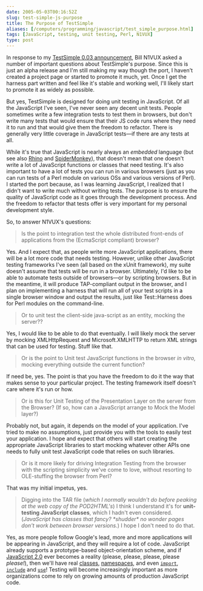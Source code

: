 ```yaml
--- 
date: 2005-05-03T00:16:52Z
slug: test-simple-js-purpose
title: The Purpose of TestSimple
aliases: [/computers/programming/javascript/test_simple_purpose.html]
tags: [JavaScript, testing, unit testing, Perl, N1VUX]
type: post
---
```


In response to my [TestSimple 0.03 announcement], Bill N1VUX asked a number of
important questions about TestSimple's purpose. Since this is just an alpha
release and I'm still making my way though the port, I haven't created a project
page or started to promote it much, yet. Once I get the harness part written and
feel like it's stable and working well, I'll likely start to promote it as
widely as possible.

But yes, TestSimple is designed for doing unit testing in JavaScript. Of all the
JavaScript I've seen, I've never seen any decent unit tests. People sometimes
write a few integration tests to test them in browsers, but don't write many
tests that would ensure that their JS code runs where they need it to run and
that would give them the freedom to refactor. There is generally very little
coverage in JavaScript tests—if there are any tests at all.

While it's true that JavaScript is nearly always an *embedded* language (but see
also [Rhino] and [SpiderMonkey]), that doesn't mean that one doesn't write a lot
of JavaScript functions or classes that need testing. It's also important to
have a lot of tests you can run in various browsers (just as you can run tests
of a Perl module on various OSs and various versions of Perl). I started the
port because, as I was learning JavaScript, I realized that I didn't want to
write much without writing tests. The purpose is to ensure the quality of
JavaScript code as it goes through the development process. And the freedom to
refactor that tests offer is very important for my personal development style.

So, to answer N1VUX's questions:

> Is the point to integration test the whole distributed front-ends of
> applications from the (EcmaScript compliant) browser?

Yes. And I expect that, as people write more JavaScript applications, there will
be a lot more code that needs testing. However, unlike other JavaScript testing
frameworks I've seen (all based on the xUnit framework), my suite doesn't assume
that tests will be run in a browser. Ultimately, I'd like to be able to automate
tests outside of browsers—or by scripting browsers. But in the meantime, it will
produce TAP-compliant output in the browser, and I plan on implementing a
harness that will run all of your test scripts in a single browser window and
output the results, just like Test::Harness does for Perl modules on the
command-line.

> Or to unit test the client-side java-script as an entity, mocking the server??

Yes, I would like to be able to do that eventually. I will likely mock the
server by mocking XMLHttpRequest and Microsoft.XMLHTTP to return XML strings
that can be used for testing. Stuff like that.

> Or is the point to Unit test JavaScript functions in the browser *in vitro,*
> mocking everything outside the current function?

If need be, yes. The point is that you have the freedom to do it the way that
makes sense to your particular project. The testing framework itself doesn't
care where it's run or how.

> Or is this for Unit Testing of the Presentation Layer on the server from the
> Browser? (If so, how can a JavaScript arrange to Mock the Model layer?)

Probably not, but again, it depends on the model of your application. I've tried
to make no assumptions, just provide you with the tools to easily test your
application. I hope and expect that others will start creating the appropriate
JavaScript libraries to start mocking whatever other APIs one needs to fully
unit test JavaScript code that relies on such libraries.

> Or is it more likely for driving Integration Testing from the browser with the
> scripting simplicity we've come to love, without resorting to OLE-stuffing the
> browser from Perl?

That was my initial impetus, yes.

> Digging into the TAR file (*which I normally wouldn't do before peaking at the
> web copy of the POD2HTML's*) I think I understand it's for **unit-testing
> JavaScript classes**, which I hadn't even considered. (*JavaScript has classes
> that fancy? \*shudder\* no wonder pages don't work between browser versions.*)
> I hope I don't need to do that.

Yes, as more people follow Google's lead, more and more applications will be
appearing in JavaScript, and they will require a lot of code. JavaScript already
supports a prototype-based object-orientation scheme, and if [JavaScript 2.0]
ever becomes a reality (please, please, please, please *please!*), then we'll
have real [classes], [namespaces], and even [`import`], [`include`] and [`use`]!
Testing will become increasingly important as more organizations come to rely on
growing amounts of production JavaScript code.

  [TestSimple 0.03 announcement]: /computers/programming/javascript/test_simple-0.03.html
    "TestSimple 0.03 Released"
  [Rhino]: http://www.mozilla.org/rhino/
    "Rhino includes a command-line JavaScript interpreter!"
  [SpiderMonkey]: http://www.mozilla.org/js/spidermonkey/
    "SpiderMonkey has a command-line JavaScript interpreter, too!"
  [JavaScript 2.0]: http://www.mozilla.org/js/language/js20/index.html
    "Netscape's JavaScript 2.0 design document"
  [classes]: http://www.mozilla.org/js/language/js20/core/classes.html
    "JavaScript 2.0 Classes"
  [namespaces]: http://www.mozilla.org/js/language/js20/core/namespaces.html
    "JavaScript 2.0 Namespaces"
  [`import`]: http://www.mozilla.org/js/language/js20/core/packages.html#import
    "JavaScript 2.0 import directive"
  [`include`]: http://www.mozilla.org/js/language/js20/core/statements.html#N-IncludeDirective
    "JavaScript include directive"
  [`use`]: http://www.mozilla.org/js/language/es4/core/pragmas.html
    "ECMAScript 4 Pragmas"
